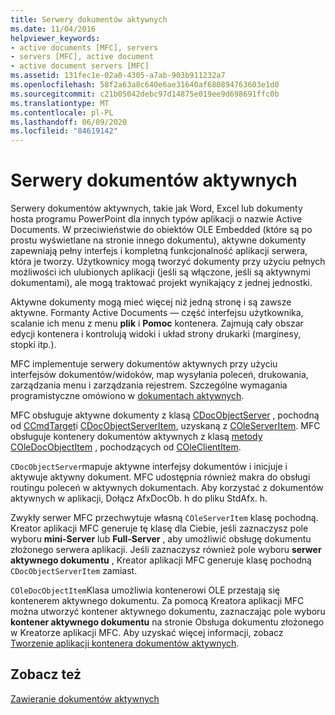 ```yaml
---
title: Serwery dokumentów aktywnych
ms.date: 11/04/2016
helpviewer_keywords:
- active documents [MFC], servers
- servers [MFC], active document
- active document servers [MFC]
ms.assetid: 131fec1e-02a0-4305-a7ab-903b911232a7
ms.openlocfilehash: 58f2a63a8c640e6ae31640af680894763603e1d0
ms.sourcegitcommit: c21b05042debc97d14875e019ee9d698691ffc0b
ms.translationtype: MT
ms.contentlocale: pl-PL
ms.lasthandoff: 06/09/2020
ms.locfileid: "84619142"
---
```

# <a name="active-document-servers"></a>Serwery dokumentów aktywnych

Serwery dokumentów aktywnych, takie jak Word, Excel lub dokumenty hosta programu PowerPoint dla innych typów aplikacji o nazwie Active Documents. W przeciwieństwie do obiektów OLE Embedded (które są po prostu wyświetlane na stronie innego dokumentu), aktywne dokumenty zapewniają pełny interfejs i kompletną funkcjonalność aplikacji serwera, która je tworzy. Użytkownicy mogą tworzyć dokumenty przy użyciu pełnych możliwości ich ulubionych aplikacji (jeśli są włączone, jeśli są aktywnymi dokumentami), ale mogą traktować projekt wynikający z jednej jednostki.

Aktywne dokumenty mogą mieć więcej niż jedną stronę i są zawsze aktywne. Formanty Active Documents — część interfejsu użytkownika, scalanie ich menu z menu **plik** i **Pomoc** kontenera. Zajmują cały obszar edycji kontenera i kontrolują widoki i układ strony drukarki (marginesy, stopki itp.).

MFC implementuje serwery dokumentów aktywnych przy użyciu interfejsów dokumentów/widoków, map wysyłania poleceń, drukowania, zarządzania menu i zarządzania rejestrem. Szczególne wymagania programistyczne omówiono w [dokumentach aktywnych](active-documents.md).

MFC obsługuje aktywne dokumenty z klasą [CDocObjectServer](reference/cdocobjectserver-class.md) , pochodną od [CCmdTarget](reference/ccmdtarget-class.md)i [CDocObjectServerItem](reference/cdocobjectserveritem-class.md), uzyskaną z [COleServerItem](reference/coleserveritem-class.md). MFC obsługuje kontenery dokumentów aktywnych z klasą [metody COleDocObjectItem](reference/coledocobjectitem-class.md) , pochodzących od [COleClientItem](reference/coleclientitem-class.md).

`CDocObjectServer`mapuje aktywne interfejsy dokumentów i inicjuje i aktywuje aktywny dokument. MFC udostępnia również makra do obsługi routingu poleceń w aktywnych dokumentach. Aby korzystać z dokumentów aktywnych w aplikacji, Dołącz AfxDocOb. h do pliku StdAfx. h.

Zwykły serwer MFC przechwytuje własną `COleServerItem` klasę pochodną. Kreator aplikacji MFC generuje tę klasę dla Ciebie, jeśli zaznaczysz pole wyboru **mini-Server** lub **Full-Server** , aby umożliwić obsługę dokumentu złożonego serwera aplikacji. Jeśli zaznaczysz również pole wyboru **serwer aktywnego dokumentu** , Kreator aplikacji MFC generuje klasę pochodną `CDocObjectServerItem` zamiast.

`COleDocObjectItem`Klasa umożliwia kontenerowi OLE przestają się kontenerem aktywnego dokumentu. Za pomocą Kreatora aplikacji MFC można utworzyć kontener aktywnego dokumentu, zaznaczając pole wyboru **kontener aktywnego dokumentu** na stronie Obsługa dokumentu złożonego w Kreatorze aplikacji MFC. Aby uzyskać więcej informacji, zobacz [Tworzenie aplikacji kontenera dokumentów aktywnych](creating-an-active-document-container-application.md).

## <a name="see-also"></a>Zobacz też

[Zawieranie dokumentów aktywnych](active-document-containment.md)
